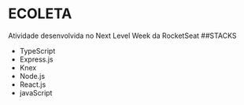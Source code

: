 # ECOLETA
Atividade desenvolvida no Next Level Week da RocketSeat
##STACKS
- TypeScript
- Express.js
- Knex
- Node.js
- React.js
- javaScript
